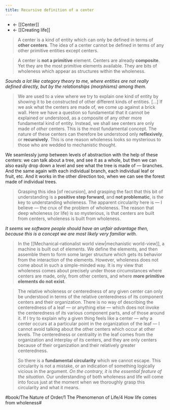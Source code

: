 ```yaml
---
title: Recursive definition of a center
---
```


* <- [[Center]]
* <- [[Creating life]]

> A center is a kind of entity which can only be defined in terms of **other centers**. The idea of a center cannot be defined in terms of any other primitive entities except centers.

> A center is **not a primitive** element. Centers are already **composite**. Yet they are the most primitive elements available. They are bits of wholeness which appear as structures within the wholeness.

*Sounds a lot like category theory to me, where entities are not really defined directly, but by the relationships (morphisms) among them.*

> We are used to a view where we try to explain one kind of entity by showing it to be constructed of other different kinds of entities. […] If we ask what the centers are made of, we come up against a brick wall. Here we have a question so fundamental that it cannot be explained or understood, as a composite of any other more fundamental kind of entity. Instead, we shall see centers are only made of *other* centers. This is the most fundamental concept. The nature of these centers can therefore be understood only **reflexively**, or **recursively**. This is one reason wholeness looks so mysterious to those who are wedded to mechanistic thought.

We seamlessly jump between levels of abstraction with the help of these centers: we can talk about a tree, and see it as a whole, but then we can also easily drop down a level and see what the tree is made of — branches. And the same again with each individual branch, each individual leaf or fruit, etc. And it works in the other direction too, when we can see the forest made of individual trees.

> Grasping this idea [of recursion], and grasping the fact that this bit of understanding is a **positive step forward**, and **not problematic**, is the key to understanding wholeness. The apparent circularity here is — I believe — the crux of the problem of wholeness. The reason that deep wholeness (or life) is so mysterious, is that centers are built from centers, wholeness is built from wholeness.

*It seems we software people should have an unfair advantage then, because this is a concept we are most likely very familiar with.*

> In the [[Mechanical-rationalist world view|mechanistic world-view]], a machine is built out of elements. We define the elements, and then assemble them to form some larger structure which gets its behavior from the interaction of the elements. However, wholeness does not come about in such a simple-minded way. It is my view that wholeness comes about precisely under those circumstances where centers are made, only, from other centers, and where **more primitive elements do not exist**.

> The relative wholeness or centeredness of any given center can only be understood in terms of the relative centeredness of its component centers and their organization. There is no way of describing the centeredness of a leaf — or anything else — which does not invoke the centeredness of *its* various component parts, and of those around it. If I try to explain why a given thing feels like a center — why a center occurs at a particular point in the organization of the leaf — I cannot avoid talking about the other centers which occur at other levels. The centeredness or centrality in the leaf comes from the organization and interplay of its centers, and they are only centers because of their organization and their relatively greater centeredness.
> 
> So there is a **fundamental circularity** which we cannot escape. This circularity is not a mistake, or an indication of something logically vicious in the argument. *On the contrary, it is the essential feature of the situation.* Our understanding of both wholeness and life will come into focus just at the moment when we thoroughly grasp this circularity and what it means.


#book/The Nature of Order/1 The Phenomenon of Life/4 How life comes from wholeness#